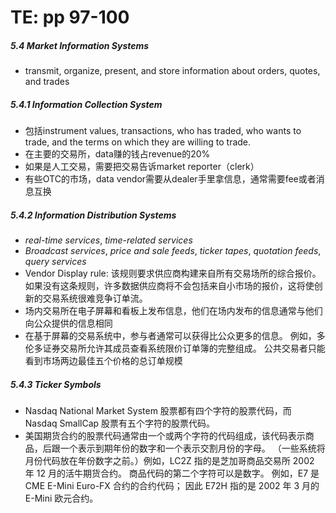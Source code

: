 # TE: pp 97-100

##### 5.4 Market Information Systems

-  transmit, organize, present, and store information about orders, quotes, and trades

##### 5.4.1 Information Collection System

- 包括instrument values, transactions, who has traded, who wants to trade, and the terms on which they are willing to trade.
- 在主要的交易所，data赚的钱占revenue的20%
- 如果是人工交易，需要把交易告诉market reporter（clerk）
- 有些OTC的市场，data vendor需要从dealer手里拿信息，通常需要fee或者消息互换

##### 5.4.2 Information Distribution Systems

- *real-time services*, *time-related services*
- *Broadcast services*, *price and sale feeds*, *ticker tapes*, *quotation feeds*, *query services*
- Vendor Display rule: 该规则要求供应商构建来自所有交易场所的综合报价。 如果没有这条规则，许多数据供应商将不会包括来自小市场的报价，这将使创新的交易系统很难竞争订单流。
- 场内交易所在电子屏幕和看板上发布信息，他们在场内发布的信息通常与他们向公众提供的信息相同
- 在基于屏幕的交易系统中，参与者通常可以获得比公众更多的信息。 例如，多伦多证券交易所允许其成员查看系统限价订单簿的完整组成。 公共交易者只能看到市场两边最佳五个价格的总订单规模

##### 5.4.3 Ticker Symbols

- Nasdaq National Market System 股票都有四个字符的股票代码，而 Nasdaq SmallCap 股票有五个字符的股票代码。 
- 美国期货合约的股票代码通常由一个或两个字符的代码组成，该代码表示商品，后跟一个表示到期年份的数字和一个表示交割月份的字母。 （一些系统将月份代码放在年份数字之前。）例如，LC2Z 指的是芝加哥商品交易所 2002 年 12 月的活牛期货合约。 商品代码的第二个字符可以是数字。 例如，E7 是 CME E-Mini Euro-FX 合约的合约代码； 因此 E72H 指的是 2002 年 3 月的 E-Mini 欧元合约。
